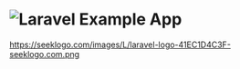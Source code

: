 # ![Laravel Example App](logo.png)
https://seeklogo.com/images/L/laravel-logo-41EC1D4C3F-seeklogo.com.png

